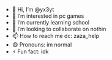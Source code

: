 - 👋 Hi, I’m @yx3yt
- 👀 I’m interested in pc games
- 🌱 I’m currently learning school
- 💞️ I’m looking to collaborate on nothin
- 📫 How to reach me dc: zaza_help
- 😄 Pronouns: im normal
- ⚡ Fun fact: idk


<!---
yx3yt/yx3yt is a ✨ special ✨ repository because its `README.md` (this file) appears on your GitHub profile.
You can click the Preview link to take a look at your changes.
--->
